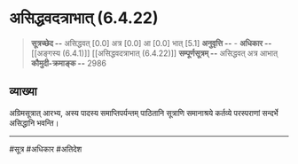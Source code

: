 # असिद्धवदत्राभात् (6.4.22)
> **सूत्रच्छेद --** असिद्धवत् [0.0] अत्र [0.0] आ [0.0] भात् [5.1]
> **अनुवृत्ति --** -
> **अधिकार --** [[अङ्गस्य (6.4.1)]] [[असिद्धवदत्राभात् (6.4.22)]]
> **सम्पूर्णसूत्रम् --** असिद्धवत् अत्र आभात्
> **कौमुदी-क्रमाङ्क --** 2986

## व्याख्या

अग्रिमसूत्रात् आरभ्य, अस्य पादस्य समाप्तिपर्यन्तम् पाठितानि सूत्राणि समानाश्रये कर्तव्ये परस्पराणां सन्दर्भे असिद्धानि भवन्ति।

---
#सूत्र #अधिकार #अतिदेश 